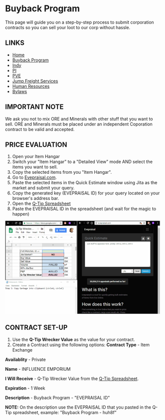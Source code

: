 # Buyback Program
This page will guide you on a step-by-step process to submit corporation contracts so you can sell your loot to our corp without hassle.

## LINKS
* [Home](README.md)
* [Buyback Program](Buyback.md)
* [Indy](Indy.md)
* [PI](PI.md)
* [PVE](PVE.md)
* [Jump Freight Services](JumpFreight.md)
* [Human Resources](HumanResources.md)
* [Bylaws](Bylaws.md)

## IMPORTANT NOTE
We ask you not to mix ORE and Minerals with other stuff that you want to sell.
ORE and Minerals must be placed under an independent Coporation contract to be valid and accepted.

## PRICE EVALUATION
1. Open your Item Hangar
2. Switch your "Item Hangar" to a "Detailed View" mode AND select the items you want to sell.
3. Copy the selected items from you "Item Hangar".
4. Go to [Evepraisal.com](https://evepraisal.com/).
5. Paste the selected items in the Quick Estimate window using Jita as the market and submit your query.
6. Copy the generated key (EVEPRAISAL ID) for your query located on your browser's address bar.
7. Open the [Q-Tip Spreadsheet](https://docs.google.com/spreadsheets/d/1rv6fjyzQETQr7ImTrDPX-vCvUHph4A6CZrm_jYCT3XE/edit#gid=134055253)
8. Paste the EVEPRAISAL ID in the spreadsheet (and wait for the magic to happen)

![Example](buyback.gif)

## CONTRACT SET-UP
1. Use the **Q-Tip Wrecker Value** as the value for your contract.
2. Create a Contract using the following options:
**Contract Type** - Item Exchange

**Availablity** - Private

**Name** - INFLUENCE EMPORIUM

**I Will Receive** - Q-Tip Wrecker Value from the [Q-Tip Spreadsheet](https://docs.google.com/spreadsheets/d/1rv6fjyzQETQr7ImTrDPX-vCvUHph4A6CZrm_jYCT3XE/edit#gid=134055253).

**Expiration** - 1 Week

**Description** - Buyback Program - "EVEPRAISAL ID"

**NOTE:** On the description use the EVEPRAISAL ID that you pasted in the Q-Tip spreadsheet, example: "Buyback Program - huh8f"
